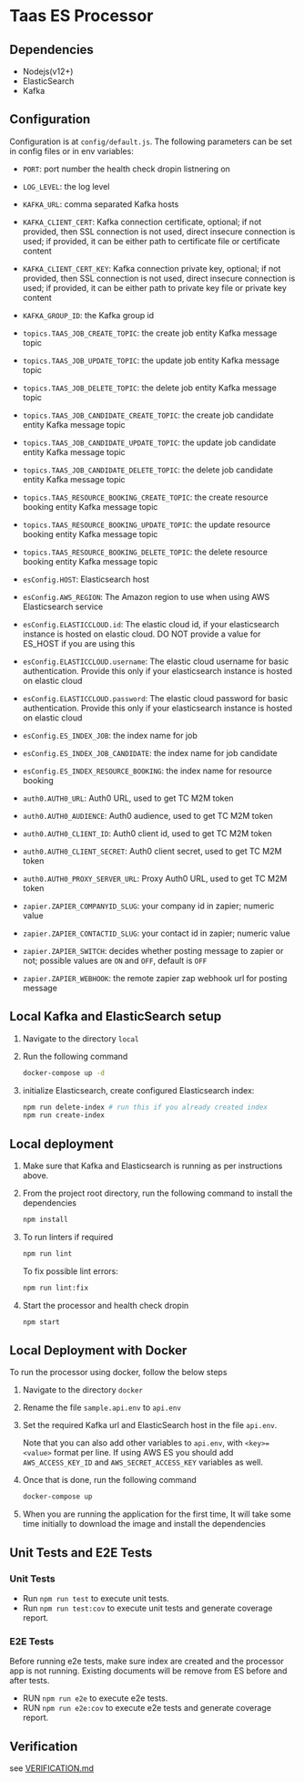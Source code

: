 # Taas ES Processor

## Dependencies

- Nodejs(v12+)
- ElasticSearch
- Kafka

## Configuration

Configuration is at `config/default.js`.
The following parameters can be set in config files or in env variables:

- `PORT`: port number the health check dropin listnering on
- `LOG_LEVEL`: the log level
- `KAFKA_URL`: comma separated Kafka hosts
- `KAFKA_CLIENT_CERT`: Kafka connection certificate, optional;
    if not provided, then SSL connection is not used, direct insecure connection is used;
    if provided, it can be either path to certificate file or certificate content
- `KAFKA_CLIENT_CERT_KEY`: Kafka connection private key, optional;
    if not provided, then SSL connection is not used, direct insecure connection is used;
    if provided, it can be either path to private key file or private key content
- `KAFKA_GROUP_ID`: the Kafka group id
- `topics.TAAS_JOB_CREATE_TOPIC`: the create job entity Kafka message topic
- `topics.TAAS_JOB_UPDATE_TOPIC`: the update job entity Kafka message topic
- `topics.TAAS_JOB_DELETE_TOPIC`: the delete job entity Kafka message topic
- `topics.TAAS_JOB_CANDIDATE_CREATE_TOPIC`: the create job candidate entity Kafka message topic
- `topics.TAAS_JOB_CANDIDATE_UPDATE_TOPIC`: the update job candidate entity Kafka message topic
- `topics.TAAS_JOB_CANDIDATE_DELETE_TOPIC`: the delete job candidate entity Kafka message topic
- `topics.TAAS_RESOURCE_BOOKING_CREATE_TOPIC`: the create resource booking entity Kafka message topic
- `topics.TAAS_RESOURCE_BOOKING_UPDATE_TOPIC`: the update resource booking entity Kafka message topic
- `topics.TAAS_RESOURCE_BOOKING_DELETE_TOPIC`: the delete resource booking entity Kafka message topic
- `esConfig.HOST`: Elasticsearch host
- `esConfig.AWS_REGION`: The Amazon region to use when using AWS Elasticsearch service
- `esConfig.ELASTICCLOUD.id`: The elastic cloud id, if your elasticsearch instance is hosted on elastic cloud. DO NOT provide a value for ES_HOST if you are using this
- `esConfig.ELASTICCLOUD.username`: The elastic cloud username for basic authentication. Provide this only if your elasticsearch instance is hosted on elastic cloud
- `esConfig.ELASTICCLOUD.password`: The elastic cloud password for basic authentication. Provide this only if your elasticsearch instance is hosted on elastic cloud
- `esConfig.ES_INDEX_JOB`: the index name for job
- `esConfig.ES_INDEX_JOB_CANDIDATE`: the index name for job candidate
- `esConfig.ES_INDEX_RESOURCE_BOOKING`: the index name for resource booking

- `auth0.AUTH0_URL`: Auth0 URL, used to get TC M2M token
- `auth0.AUTH0_AUDIENCE`: Auth0 audience, used to get TC M2M token
- `auth0.AUTH0_CLIENT_ID`: Auth0 client id, used to get TC M2M token
- `auth0.AUTH0_CLIENT_SECRET`: Auth0 client secret, used to get TC M2M token
- `auth0.AUTH0_PROXY_SERVER_URL`: Proxy Auth0 URL, used to get TC M2M token

- `zapier.ZAPIER_COMPANYID_SLUG`: your company id in zapier; numeric value
- `zapier.ZAPIER_CONTACTID_SLUG`: your contact id in zapier; numeric value
- `zapier.ZAPIER_SWITCH`: decides whether posting message to zapier or not; possible values are `ON` and `OFF`, default is `OFF`
- `zapier.ZAPIER_WEBHOOK`: the remote zapier zap webhook url for posting message

## Local Kafka and ElasticSearch setup

1. Navigate to the directory `local`

2. Run the following command

    ```bash
    docker-compose up -d
    ```

3. initialize Elasticsearch, create configured Elasticsearch index:

    ``` bash
    npm run delete-index # run this if you already created index
    npm run create-index
    ```

## Local deployment

1. Make sure that Kafka and Elasticsearch is running as per instructions above.

2. From the project root directory, run the following command to install the dependencies

    ```bash
    npm install
    ```

3. To run linters if required

    ```bash
    npm run lint
    ```

    To fix possible lint errors:

    ```bash
    npm run lint:fix
    ```

5. Start the processor and health check dropin

    ```bash
    npm start
    ```

## Local Deployment with Docker

To run the processor using docker, follow the below steps

1. Navigate to the directory `docker`

2. Rename the file `sample.api.env` to `api.env`

3. Set the required Kafka url and ElasticSearch host in the file `api.env`.

    Note that you can also add other variables to `api.env`, with `<key>=<value>` format per line.
    If using AWS ES you should add `AWS_ACCESS_KEY_ID` and `AWS_SECRET_ACCESS_KEY` variables as well.


4. Once that is done, run the following command

    ```bash
    docker-compose up
    ```

5. When you are running the application for the first time, It will take some time initially to download the image and install the dependencies

## Unit Tests and E2E Tests

### Unit Tests
- Run `npm run test` to execute unit tests.
- Run `npm run test:cov` to execute unit tests and generate coverage report.

### E2E Tests
Before running e2e tests, make sure index are created and the processor app is not running. Existing documents will be remove
from ES before and after tests.

- RUN `npm run e2e` to execute e2e tests.
- RUN `npm run e2e:cov` to execute e2e tests and generate coverage report.

## Verification

see [VERIFICATION.md](VERIFICATION.md)
